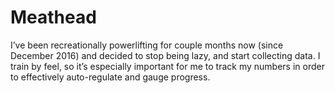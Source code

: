 # Meathead

I’ve been recreationally powerlifting for couple months now (since December 2016) and decided to stop being lazy, and start collecting data. I train by feel, so it’s especially important for me to track my numbers in order to effectively auto-regulate and gauge progress. 